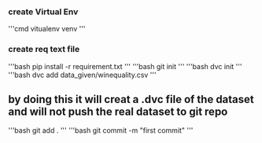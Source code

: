 ### create Virtual Env
'''cmd
vitualenv venv
'''
### create req text file
'''bash
pip install -r requirement.txt
'''
'''bash
git init
'''
'''bash
dvc init
'''
'''bash
dvc add data_given/winequality.csv
'''
## by doing this it will creat a .dvc file of the dataset and will not push the real dataset to git repo
'''bash
git add .
'''
'''bash
git commit -m "first commit"
'''